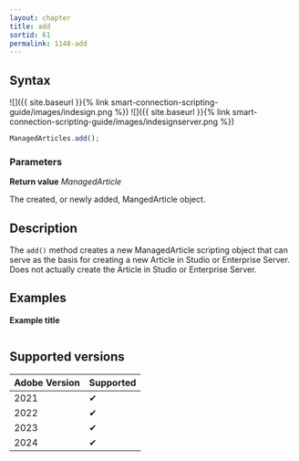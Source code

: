 ```yaml
---
layout: chapter
title: add
sortid: 61
permalink: 1148-add
---
```


## Syntax

![]({{ site.baseurl }}{% link smart-connection-scripting-guide/images/indesign.png %}) ![]({{ site.baseurl }}{% link smart-connection-scripting-guide/images/indesignserver.png %})

```javascript
ManagedArticles.add();
```

### Parameters

**Return value** _ManagedArticle_

The created, or newly added, MangedArticle object.

## Description

The `add()` method creates a new ManagedArticle scripting object that can serve as the basis for creating a new Article in Studio or Enterprise Server.
Does not actually create the Article in Studio or Enterprise Server.

## Examples

**Example title**

```javascript

```

## Supported versions

| Adobe Version | Supported |
| ------------- | --------- |
| 2021          | ✔         |
| 2022          | ✔         |
| 2023          | ✔         |
| 2024          | ✔         |
